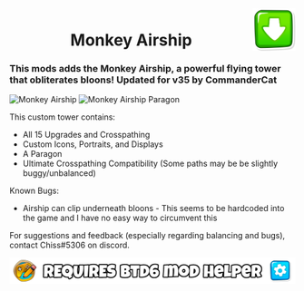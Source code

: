 <a href="https://github.com/Chiss5618/MonkeyAirship/releases/latest/download/MonkeyAirship.dll">
    <img align="right" alt="Download" height="75" src="https://raw.githubusercontent.com/gurrenm3/BTD-Mod-Helper/master/BloonsTD6%20Mod%20Helper/Resources/DownloadBtn.png">
</a>
<h1 align="center">Monkey Airship</h1>

### This mods adds the Monkey Airship, a powerful flying tower that obliterates bloons! Updated for v35 by CommanderCat

<p float="left">
    <img alt="Monkey Airship" width="300" height="300" src="MonkeyAirship-Icon.png"/>
    <img alt="Monkey Airship Paragon" width="300" height="300" src="Upgrades/Bloonradicator-Portrait.png"/>
</p>

This custom tower contains:

* All 15 Upgrades and Crosspathing
* Custom Icons, Portraits, and Displays
* A Paragon
* Ultimate Crosspathing Compatibility (Some paths may be be slightly buggy/unbalanced)

Known Bugs:
* Airship can clip underneath bloons - This seems to be hardcoded into the game and I have no easy way to circumvent this

For suggestions and feedback (especially regarding balancing and bugs), contact Chiss#5306 on discord. 

[![Requires BTD6 Mod Helper](https://raw.githubusercontent.com/gurrenm3/BTD-Mod-Helper/master/banner.png)](https://github.com/gurrenm3/BTD-Mod-Helper#readme)
